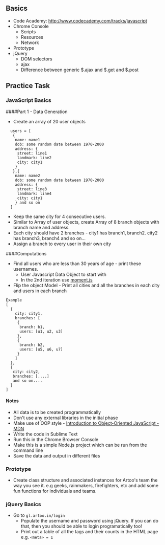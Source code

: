 ## Basics
* Code Academy: http://www.codecademy.com/tracks/javascript
* Chrome Console
  * Scripts
  * Resources
  * Network
* Prototype
* jQuery
  * DOM selectors
  * ajax
  * Difference between generic $.ajax and $.get and $.post

## Practice Task

### JavaScript Basics
####Part 1 - Data Generation

* Create an array of 20 user objects

```
  users = [
   {
    name: name1
    dob: some random date between 1970-2000
    address: {
     street: line1
     landmark: line2
     city: city1
    }
   },{
    name: name2
    dob: some random date between 1970-2000
    address: {
     street: line3
     landmark: line4
     city: city1
    } and so on
  ]
```
* Keep the same city for 4 consecutive users.
* Similar to Array of user objects, create Array of 8 branch objects with branch name and address.
* Each city should have 2 branches - city1 has branch1, branch2. city2 has branch3, branch4 and so on...
* Assign a branch to every user in their own city

####Computations
* Find all users who are less than 30 years of age - print these usernames.
  * User Javascript Data Object to start with
  * In the 2nd iteration use [moment.js](http://momentjs.com/)
* Flip the object Model - Print all cities and all the branches in each city and users in each branch
```
Example
[
  {
    city: city1,
    branches: [
     {
      branch: b1,
      users: [u1, u2, u3]
     },
     {
      branch: b2,
      users: [u5, u6, u7]
     }
    ]
  },
  {
   city: city2,
   branches: [....]
   and so on....
  }
]
```

#### Notes
* All data is to be created programmatically
* Don't use any external libraries in the initial phase
* Make use of OOP style - [Introduction to Object-Oriented JavaScript - MDN](https://developer.mozilla.org/en-US/docs/Web/JavaScript/Introduction_to_Object-Oriented_JavaScript)
* Write the code in Sublime Text
* Run this in the Chrome Browser Console
* Make this is a simple Node.js project which can be run from the command line
* Save the data and output in different files

### Prototype
* Create class structure and associated instances for Artoo's team the way you see it. e.g geeks, rainmakers, firefighters, etc and add some fun functions for individuals and teams.

### jQuery Basics
* Go to ```gl.artoo.in/login```
  * Populate the username and password using jQuery. If you can do that, then you should be able to login programatically too!
  * Print out a table of all the tags and their counts in the HTML page e.g. ```<meta> = 1```

